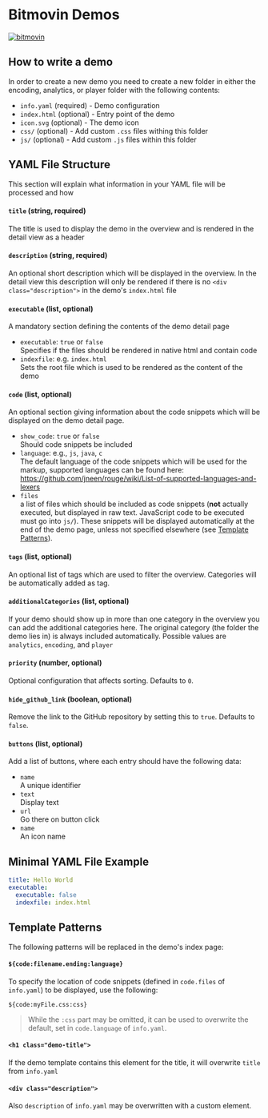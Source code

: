 # Bitmovin Demos
[![bitmovin](http://bitmovin-a.akamaihd.net/webpages/bitmovin-logo-github.png)](http://www.bitmovin.com)

## How to write a demo

In order to create a new demo you need to create a new folder in either the encoding,
analytics, or player folder with the following contents:

  - `info.yaml` (required) - Demo configuration
  - `index.html` (optional) - Entry point of the demo
  - `icon.svg` (optional) - The demo icon
  - `css/` (optional) - Add custom `.css` files withing this folder
  - `js/` (optional) - Add custom `.js` files within this folder


## YAML File Structure
This section will explain what information in your YAML file will be processed and how

#### `title` (string, required)
The title is used to display the demo in the overview and is rendered in the detail view as a header

#### `description` (string, required)
An optional short description which will be displayed in the overview. In the detail view this description will only be rendered if there is no `<div class="description">` in the demo's `index.html` file

#### `executable` (list, optional)
A mandatory section defining the contents of the demo detail page
  - `executable`: `true` or `false`  
    Specifies if the files should be rendered in native html and contain code
  - `indexfile`: e.g. `index.html`  
    Sets the root file which is used to be rendered as the content of the demo
  
#### `code` (list, optional)
An optional section giving information about the code snippets which will be displayed on the demo detail page.
  - `show_code`: `true`  or `false`  
    Should code snippets be included
  - `language`: e.g., `js`, `java`, `c`  
    The default language of the code snippets which will be used for the markup, supported languages can be found here: https://github.com/jneen/rouge/wiki/List-of-supported-languages-and-lexers
  - `files`  
    a list of files which should be included as code snippets (**not** actually executed, but displayed in raw text. JavaScript code to be executed must go into `js/`).
    These snippets will be displayed automatically at the end of the demo page, unless not specified elsewhere (see [Template Patterns](#template-patterns)).

#### `tags` (list, optional)
  An optional list of tags which are used to filter the overview. Categories will be automatically added as tag.

#### `additionalCategories` (list, optional)
  If your demo should show up in more than one category in the overview you can add the additional categories here.
  The original category (the folder the demo lies in) is always included automatically.
  Possible values are `analytics`, `encoding`, and `player`

#### `priority` (number, optional)
  Optional configuration that affects sorting. Defaults to `0`.

#### `hide_github_link` (boolean, optional)
  Remove the link to the GitHub repository by setting this to `true`. Defaults to `false`.

#### `buttons` (list, optional)
Add a list of buttons, where each entry should have the following data:
  - `name`  
    A unique identifier
  - `text`  
    Display text
  - `url`  
    Go there on button click
  - `name`  
    An icon name

## Minimal YAML File Example

```yaml
title: Hello World
executable:
  executable: false
  indexfile: index.html
```

## Template Patterns
The following patterns will be replaced in the demo's index page:

#### `${code:filename.ending:language}`
To specify the location of code snippets (defined in `code.files` of `info.yaml`) to be displayed, use the following:
```
${code:myFile.css:css}
```
> While the `:css` part may be omitted, it can be used to overwrite the default, set in `code.language` of `info.yaml`.

#### `<h1 class="demo-title">`
If the demo template contains this element for the title, it will overwrite `title` from `info.yaml`

#### `<div class="description">`
Also `description` of `info.yaml` may be overwritten with a custom element.

